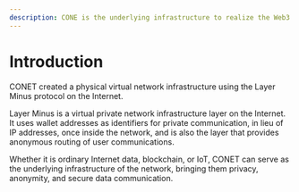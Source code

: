 ```yaml
---
description: CONE is the underlying infrastructure to realize the Web3 vision
---
```


# Introduction

CONET created a physical virtual network infrastructure using the Layer Minus protocol on the Internet.

Layer Minus is a virtual private network infrastructure layer on the Internet. It uses wallet addresses as identifiers for private communication, in lieu of IP addresses, once inside the network, and is also the layer that provides anonymous routing of user communications.

Whether it is ordinary Internet data, blockchain, or IoT, CONET can serve as the underlying infrastructure of the network, bringing them privacy, anonymity, and secure data communication.
